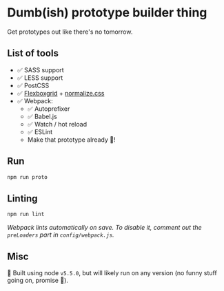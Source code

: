 # Dumb(ish) prototype builder thing
Get prototypes out like there's no tomorrow.

## List of tools
- ✅ SASS support
- ✅ LESS support
- ✅ PostCSS
- ✅ [Flexboxgrid](https://github.com/kristoferjoseph/flexboxgrid) + [normalize.css](https://github.com/necolas/normalize.css)
- ✅ Webpack:
    - ✅ Autoprefixer
    - ✅ Babel.js
    - ✅ Watch / hot reload
    - ✅ ESLint
    - Make that prototype already 🙌! 

## Run
```bash
npm run proto
```

## Linting
```bash
npm run lint
```

*Webpack lints automatically on save. To disable it, comment out the `preLoaders` part in `config/webpack.js`.*


## Misc
🔞 Built using node `v5.5.0`, but will likely run on any version (no funny stuff going on, promise 🖖).
